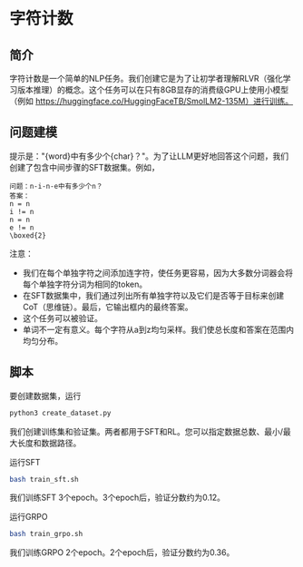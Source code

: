 # 字符计数

## 简介
字符计数是一个简单的NLP任务。我们创建它是为了让初学者理解RLVR（强化学习版本推理）的概念。这个任务可以在只有8GB显存的消费级GPU上使用小模型（例如 https://huggingface.co/HuggingFaceTB/SmolLM2-135M）进行训练。

## 问题建模
提示是："{word}中有多少个{char}？"。为了让LLM更好地回答这个问题，我们创建了包含中间步骤的SFT数据集。例如，

```text
问题：n-i-n-e中有多少个n？
答案：
n = n
i != n
n = n
e != n
\boxed{2}
```

注意：
- 我们在每个单独字符之间添加连字符，使任务更容易，因为大多数分词器会将每个单独字符分词为相同的token。
- 在SFT数据集中，我们通过列出所有单独字符以及它们是否等于目标来创建CoT（思维链）。最后，它输出框内的最终答案。
- 这个任务可以被验证。
- 单词不一定有意义。每个字符从a到z均匀采样。我们使总长度和答案在范围内均匀分布。

## 脚本
要创建数据集，运行
```bash
python3 create_dataset.py
```
我们创建训练集和验证集。两者都用于SFT和RL。您可以指定数据总数、最小/最大长度和数据路径。

运行SFT
```bash
bash train_sft.sh
```
我们训练SFT 3个epoch。3个epoch后，验证分数约为0.12。

运行GRPO
```bash
bash train_grpo.sh
```
我们训练GRPO 2个epoch。2个epoch后，验证分数约为0.36。
